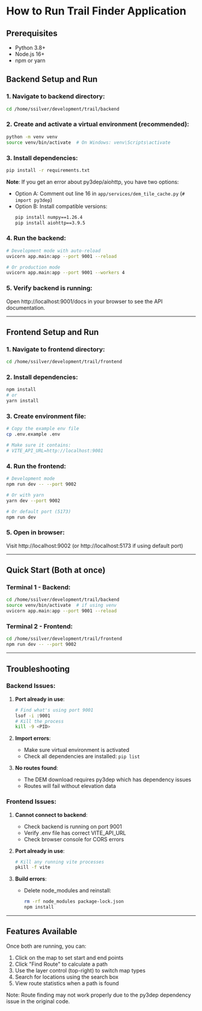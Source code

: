 # How to Run Trail Finder Application

## Prerequisites
- Python 3.8+ 
- Node.js 16+
- npm or yarn

## Backend Setup and Run

### 1. Navigate to backend directory:
```bash
cd /home/ssilver/development/trail/backend
```

### 2. Create and activate a virtual environment (recommended):
```bash
python -m venv venv
source venv/bin/activate  # On Windows: venv\Scripts\activate
```

### 3. Install dependencies:
```bash
pip install -r requirements.txt
```

**Note**: If you get an error about py3dep/aiohttp, you have two options:
- Option A: Comment out line 16 in `app/services/dem_tile_cache.py` (`# import py3dep`)
- Option B: Install compatible versions:
  ```bash
  pip install numpy==1.26.4
  pip install aiohttp==3.9.5
  ```

### 4. Run the backend:
```bash
# Development mode with auto-reload
uvicorn app.main:app --port 9001 --reload

# Or production mode
uvicorn app.main:app --port 9001 --workers 4
```

### 5. Verify backend is running:
Open http://localhost:9001/docs in your browser to see the API documentation.

---

## Frontend Setup and Run

### 1. Navigate to frontend directory:
```bash
cd /home/ssilver/development/trail/frontend
```

### 2. Install dependencies:
```bash
npm install
# or
yarn install
```

### 3. Create environment file:
```bash
# Copy the example env file
cp .env.example .env

# Make sure it contains:
# VITE_API_URL=http://localhost:9001
```

### 4. Run the frontend:
```bash
# Development mode
npm run dev -- --port 9002

# Or with yarn
yarn dev --port 9002

# Or default port (5173)
npm run dev
```

### 5. Open in browser:
Visit http://localhost:9002 (or http://localhost:5173 if using default port)

---

## Quick Start (Both at once)

### Terminal 1 - Backend:
```bash
cd /home/ssilver/development/trail/backend
source venv/bin/activate  # if using venv
uvicorn app.main:app --port 9001 --reload
```

### Terminal 2 - Frontend:
```bash
cd /home/ssilver/development/trail/frontend
npm run dev -- --port 9002
```

---

## Troubleshooting

### Backend Issues:

1. **Port already in use**:
   ```bash
   # Find what's using port 9001
   lsof -i :9001
   # Kill the process
   kill -9 <PID>
   ```

2. **Import errors**:
   - Make sure virtual environment is activated
   - Check all dependencies are installed: `pip list`

3. **No routes found**:
   - The DEM download requires py3dep which has dependency issues
   - Routes will fail without elevation data

### Frontend Issues:

1. **Cannot connect to backend**:
   - Check backend is running on port 9001
   - Verify .env file has correct VITE_API_URL
   - Check browser console for CORS errors

2. **Port already in use**:
   ```bash
   # Kill any running vite processes
   pkill -f vite
   ```

3. **Build errors**:
   - Delete node_modules and reinstall: 
     ```bash
     rm -rf node_modules package-lock.json
     npm install
     ```

---

## Features Available

Once both are running, you can:
1. Click on the map to set start and end points
2. Click "Find Route" to calculate a path
3. Use the layer control (top-right) to switch map types
4. Search for locations using the search box
5. View route statistics when a path is found

Note: Route finding may not work properly due to the py3dep dependency issue in the original code.